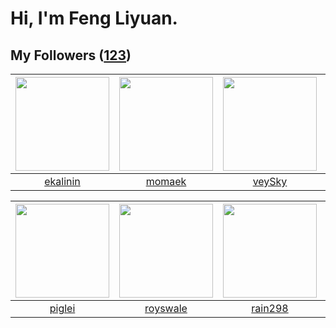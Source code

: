 # Hi, I'm Feng Liyuan.

## My Followers ([123](https://github.com/SunRunAway?tab=followers))

| <img src="https://avatars.githubusercontent.com/u/234891?v=4" width="150" height="150" /> | <img src="https://avatars.githubusercontent.com/u/3843588?v=4" width="150" height="150" /> | <img src="https://avatars.githubusercontent.com/u/3190043?v=4" width="150" height="150" /> | <img src="https://avatars.githubusercontent.com/u/15918072?v=4" width="150" height="150" /> |
| :---------------------------------------------------------------------------------------: | :----------------------------------------------------------------------------------------: | :----------------------------------------------------------------------------------------: | :-----------------------------------------------------------------------------------------: |
|                          [ekalinin](https://github.com/ekalinin)                          |                             [momaek](https://github.com/momaek)                            |                             [veySky](https://github.com/veySky)                            |                     [xzhangxian1008](https://github.com/xzhangxian1008)                     |

| <img src="https://avatars.githubusercontent.com/u/731266?v=4" width="150" height="150" /> | <img src="https://avatars.githubusercontent.com/u/26373840?v=4" width="150" height="150" /> | <img src="https://avatars.githubusercontent.com/u/20725525?v=4" width="150" height="150" /> | <img src="https://avatars.githubusercontent.com/u/13307594?v=4" width="150" height="150" /> |
| :---------------------------------------------------------------------------------------: | :-----------------------------------------------------------------------------------------: | :-----------------------------------------------------------------------------------------: | :-----------------------------------------------------------------------------------------: |
|                            [piglei](https://github.com/piglei)                            |                           [royswale](https://github.com/royswale)                           |                            [rain298](https://github.com/rain298)                            |                            [fxrcode](https://github.com/fxrcode)                            |